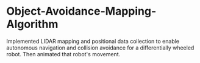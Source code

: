 # Object-Avoidance-Mapping-Algorithm
Implemented LIDAR mapping and positional data collection to enable autonomous navigation and collision avoidance for a differentially wheeled robot. Then animated that robot's movement.
